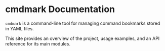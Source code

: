 # cmdmark Documentation

`cmdmark` is a command-line tool for managing command bookmarks stored in YAML files.

This site provides an overview of the project, usage examples, and an API reference for
its main modules.
